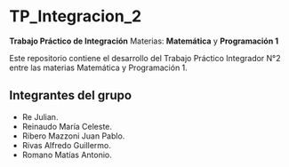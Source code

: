 # TP_Integracion_2

**Trabajo Práctico de Integración**
Materias: **Matemática** y **Programación 1**

Este repositorio contiene el desarrollo del Trabajo Práctico Integrador N°2 entre las materias Matemática y Programación 1.

## Integrantes del grupo

- Re Julian.
- Reinaudo María Celeste.
- Ribero Mazzoni Juan Pablo.
- Rivas Alfredo Guillermo.
- Romano Matías Antonio.